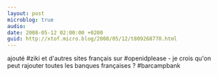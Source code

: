 ```yaml
---
layout: post
microblog: true
audio: 
date: 2008-05-12 02:00:00 +0200
guid: http://xtof.micro.blog/2008/05/12/t809268770.html
---
```

ajouté #ziki et d'autres sites français sur #openidplease - je crois qu'on peut rajouter toutes les banques françaises ? #barcampbank
